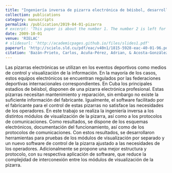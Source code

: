 ```yaml
---
title: "Ingeniería inversa de pizarra electrónica de béisbol, desarrollo de nuevas propuestas y aplicaciones."
collection: publications
category: manuscripts
permalink: /publication/2019-04-01-pizarra
# excerpt: 'This paper is about the number 1. The number 2 is left for future work.'
date: 2009-10-01
venue: 'RIELAC'
# slidesurl: 'http://academicpages.github.io/files/slides1.pdf'
paperurl: 'http://scielo.sld.cu/pdf/eac/v40n1/1815-5928-eac-40-01-96.pdf'
citation: 'Bazán-Prieto, Carlos, Acuña-Pérez, Adrian, & Acosta-González, Rigoberto. (2019). Ingeniería inversa de pizarra electrónica de béisbol, desarrollo de nuevas propuestas y aplicaciones. Ingeniería Electrónica, Automática y Comunicaciones, 40(1), 96-105.'
---
```


Las pizarras electrónicas se utilizan en los eventos deportivos como medios de control y visualización de la información. En la mayoría de los casos, estos equipos electrónicos se encuentran regulados por las federaciones deportivas internacionales correspondientes. En Cuba los principales estadios de béisbol, disponen de una pizarra electrónica profesional. Estas pizarras necesitan mantenimiento y reparación, sin embargo no existe la suficiente información del fabricante. Igualmente, el software facilitado por el fabricante para el control de estas pizarras no satisface las necesidades de los operadores. En este trabajo se realiza la ingeniería inversa a los distintos módulos de visualización de la pizarra, así como a los protocolos de comunicaciones. Como resultados, se dispone de los esquemas electrónicos, documentación del funcionamiento, así como de los protocolos de comunicaciones. Con estos resultados, se desarrollaron herramientas para pruebas de los módulos de visualización por separado y un nuevo software de control de la pizarra ajustado a las necesidades de los operadores. Adicionalmente se propone una mejor estructura y protocolo, con su respectiva aplicación de software, que reduce la complejidad de interconexión entre los módulos de visualización de la pizarra.

